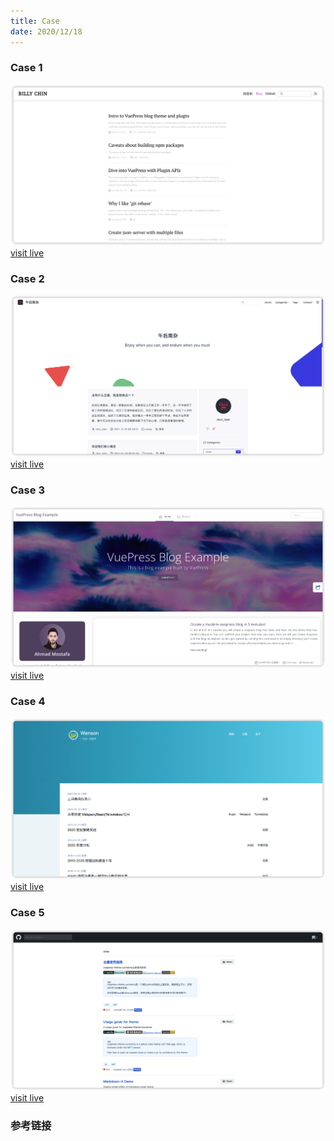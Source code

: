 ```yaml
---
title: Case
date: 2020/12/18
---
```


### Case 1
[![case-1](./image/case/case-1.png "billyyyyy3320.com")](https://billyyyyy3320.com/en/)
[visit live](https://billyyyyy3320.com/en/)
### Case 2
[![case-2](./image/case/case-2.png "recoluan.com")](https://www.recoluan.com/)
[visit live](https://www.recoluan.com/)
### Case 3
[![case-3](./image/case/case-3.png "vp-modern.z3by.com")](https://vp-modern.z3by.com/)
[visit live](https://vp-modern.z3by.com/)
### Case 4
[![case-4](./image/case/case-4.png "iwenson.com")](https://iwenson.com/)
[visit live](https://iwenson.com/)
### Case 5
[![case-5](./image/case/case-5.png "vuepress-theme-yuchanns")](https://effortless-pithivier-23f0bc.netlify.app/)
[visit live](https://effortless-pithivier-23f0bc.netlify.app/)

### 参考链接
[VuePress]: https://billyyyyy3320.com/en/2020/01/25/intro-to-vuepress-blog-theme-and-plugin/ "vuepress-blog-them"
